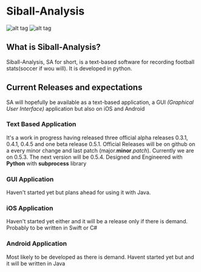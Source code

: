 # Siball-Analysis 
![alt tag](https://img.shields.io/badge/lines-1000%2B-brightgreen.svg)
![alt tag](https://img.shields.io/badge/commits-100%2B-green.svg)
## What is Siball-Analysis?
Siball-Analysis, SA for short, is a text-based software for recording football stats(soccer if wou will). It is developed in python. 

## Current Releases and expectations
SA will hopefully be available as a text-based application, a GUI *(Graphical User Interface)* application but also on iOS and Android

### Text Based Application
It's a work in progress having released three official alpha releases 0.3.1, 0.4.1, 0.4.5 and one beta release 0.5.1. Official Releases will be on github on a every minor change and last patch (major.__minor__._patch_). Currently we are on 0.5.3. The next version will be 0.5.4. Designed and Engineered with **Python** with **subprocess** library

### GUI Application
Haven't started yet but plans ahead for using it with Java. 

### iOS Application
Haven't started yet either and it will be a release only if there is demand. Probably to be written in Swift or C#

### Android Application
Most likely to be developed as there is demand. Havent started yet but and it will be written in Java



